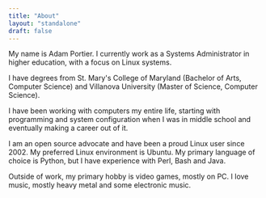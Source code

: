 ```yaml
---
title: "About"
layout: "standalone"
draft: false
---
```


My name is Adam Portier. I currently work as a Systems Administrator in higher education, with a focus on Linux systems.

I have degrees from St. Mary's College of Maryland (Bachelor of Arts, Computer Science) and Villanova University (Master of Science, Computer Science).

I have been working with computers my entire life, starting with programming and system configuration when I was in middle school and eventually making a career out of it.

I am an open source advocate and have been a proud Linux user since 2002. My preferred Linux environment is Ubuntu. My primary language of choice is Python, but I have experience with Perl, Bash and Java.

Outside of work, my primary hobby is video games, mostly on PC. I love music, mostly heavy metal and some electronic music.

